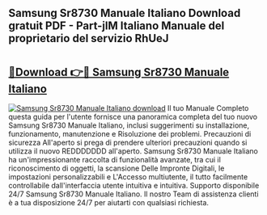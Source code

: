 ## Samsung Sr8730 Manuale Italiano Download gratuit PDF - Part-jlM Italiano Manuale del proprietario del servizio RhUeJ

# <h2><a href="http://dfdadkf.blite.top/?on=Samsung+Sr8730+Manuale+Italiano">🔗Download 👉🔴 Samsung Sr8730 Manuale Italiano</a></h2>

[![Samsung Sr8730 Manuale Italiano download](https://i.imgur.com/lujVjoI.png)](http://dfdadkf.blite.top/?on=Samsung+Sr8730+Manuale+Italiano)
Il tuo Manuale Completo questa guida per l'utente fornisce una panoramica completa del tuo nuovo Samsung Sr8730 Manuale Italiano, inclusi suggerimenti su installazione, funzionamento, manutenzione e Risoluzione dei problemi. Precauzioni di sicurezza All'aperto si prega di prendere ulteriori precauzioni quando si utilizza il nuovo REDDDDDDD all'aperto. Samsung Sr8730 Manuale Italiano ha un'impressionante raccolta di funzionalità avanzate, tra cui il riconoscimento di oggetti, la scansione Delle Impronte Digitali, le impostazioni personalizzabili e L'Accesso multiutente, il tutto facilmente controllabile dall'interfaccia utente intuitiva e intuitiva. Supporto disponibile 24/7 Samsung Sr8730 Manuale Italiano. Il nostro Team di assistenza clienti è a tua disposizione 24/7 per aiutarti con qualsiasi richiesta.

